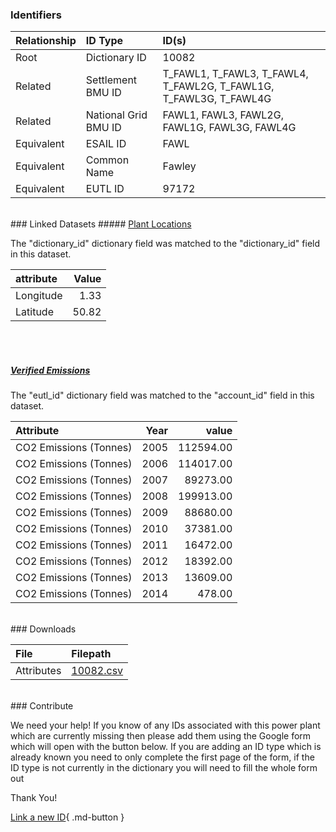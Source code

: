 ### Identifiers

| Relationship   | ID Type              | ID(s)                                                             |
|:---------------|:---------------------|:------------------------------------------------------------------|
| Root           | Dictionary ID        | 10082                                                             |
| Related        | Settlement BMU ID    | T_FAWL1, T_FAWL3, T_FAWL4, T_FAWL2G, T_FAWL1G, T_FAWL3G, T_FAWL4G |
| Related        | National Grid BMU ID | FAWL1, FAWL3, FAWL2G, FAWL1G, FAWL3G, FAWL4G                      |
| Equivalent     | ESAIL ID             | FAWL                                                              |
| Equivalent     | Common Name          | Fawley                                                            |
| Equivalent     | EUTL ID              | 97172                                                             |

<br>
### Linked Datasets
##### <a href="https://osuked.github.io/Power-Station-Dictionary/datasets/plant-locations">Plant Locations</a>



The "dictionary_id" dictionary field was matched to the "dictionary_id" field in this dataset.

| attribute   |   Value |
|:------------|--------:|
| Longitude   |    1.33 |
| Latitude    |   50.82 |

<br><br>
##### <a href="https://osuked.github.io/Power-Station-Dictionary/datasets/verified-emissions">Verified Emissions</a>



The "eutl_id" dictionary field was matched to the "account_id" field in this dataset.

| Attribute              |   Year |     value |
|:-----------------------|-------:|----------:|
| CO2 Emissions (Tonnes) |   2005 | 112594.00 |
| CO2 Emissions (Tonnes) |   2006 | 114017.00 |
| CO2 Emissions (Tonnes) |   2007 |  89273.00 |
| CO2 Emissions (Tonnes) |   2008 | 199913.00 |
| CO2 Emissions (Tonnes) |   2009 |  88680.00 |
| CO2 Emissions (Tonnes) |   2010 |  37381.00 |
| CO2 Emissions (Tonnes) |   2011 |  16472.00 |
| CO2 Emissions (Tonnes) |   2012 |  18392.00 |
| CO2 Emissions (Tonnes) |   2013 |  13609.00 |
| CO2 Emissions (Tonnes) |   2014 |    478.00 |


<br>
### Downloads


| File       | Filepath                                                                              |
|:-----------|:--------------------------------------------------------------------------------------|
| Attributes | [10082.csv](https://osuked.github.io/Power-Station-Dictionary/object_attrs/10082.csv) |


<br>
### Contribute

We need your help! If you know of any IDs associated with this power plant which are currently missing then please add them using the Google form which will open with the button below. If you are adding an ID type which is already known you need to only complete the first page of the form, if the ID type is not currently in the dictionary you will need to fill the whole form out

Thank You!

[Link a new ID](https://docs.google.com/forms/d/e/1FAIpQLSc5jRsQ7NgiLLXbwo9PUdwTQyuqbRwThltG56-o6NVSe7E_nw/viewform?usp=pp_url&entry.251912331=10082){ .md-button }